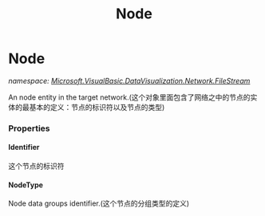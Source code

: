 ﻿---
title: Node
---

# Node
_namespace: [Microsoft.VisualBasic.DataVisualization.Network.FileStream](N-Microsoft.VisualBasic.DataVisualization.Network.FileStream.html)_

An node entity in the target network.(这个对象里面包含了网络之中的节点的实体的最基本的定义：节点的标识符以及节点的类型)




### Properties

#### Identifier
这个节点的标识符
#### NodeType
Node data groups identifier.(这个节点的分组类型的定义)
